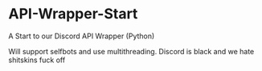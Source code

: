 # API-Wrapper-Start
A Start to our Discord API Wrapper (Python)

Will support selfbots and use multithreading. Discord is black and we hate shitskins fuck off

